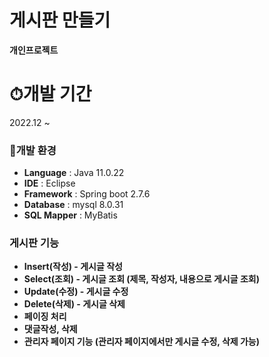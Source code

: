 # 게시판 만들기

**개인프로젝트**

# ⏱개발 기간
2022.12 ~ 



### 🏢개발 환경

- **Language** : Java 11.0.22
- **IDE** : Eclipse
- **Framework** : Spring boot 2.7.6
- **Database** : mysql 8.0.31
- **SQL Mapper** : MyBatis

### 게시판 기능

- **Insert(작성) - 게시글 작성**
- **Select(조회) - 게시글 조회 (제목, 작성자, 내용으로 게시글 조회)**
- **Update(수정) - 게시글 수정**
- **Delete(삭제) - 게시글 삭제**
- **페이징 처리**
- **댓글작성, 삭제**
- **관리자 페이지 기능 (관리자 페이지에서만 게시글 수정, 삭제 가능)**



